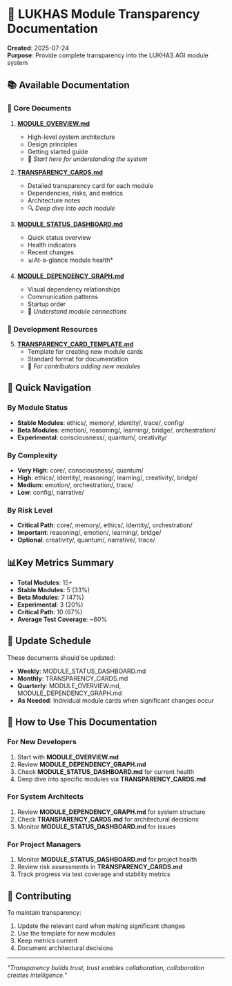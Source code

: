 # 📑 LUKHAS Module Transparency Documentation

**Created**: 2025-07-24  
**Purpose**: Provide complete transparency into the LUKHAS AGI module system

## 📚 Available Documentation

### 📄 Core Documents

1. **[MODULE_OVERVIEW.md](MODULE_OVERVIEW.md)**
   - High-level system architecture
   - Design principles
   - Getting started guide
   - 🎯 *Start here for understanding the system*

2. **[TRANSPARENCY_CARDS.md](TRANSPARENCY_CARDS.md)**
   - Detailed transparency card for each module
   - Dependencies, risks, and metrics
   - Architecture notes
   - 🔍 *Deep dive into each module*

3. **[MODULE_STATUS_DASHBOARD.md](MODULE_STATUS_DASHBOARD.md)**
   - Quick status overview
   - Health indicators
   - Recent changes
   - 📊At-a-glance module health*

4. **[MODULE_DEPENDENCY_GRAPH.md](MODULE_DEPENDENCY_GRAPH.md)**
   - Visual dependency relationships
   - Communication patterns
   - Startup order
   - 🔗 *Understand module connections*

### 🔧 Development Resources

5. **[TRANSPARENCY_CARD_TEMPLATE.md](TRANSPARENCY_CARD_TEMPLATE.md)**
   - Template for creating new module cards
   - Standard format for documentation
   - 📝 *For contributors adding new modules*

## 🎯 Quick Navigation

### By Module Status
- **Stable Modules**: ethics/, memory/, identity/, trace/, config/
- **Beta Modules**: emotion/, reasoning/, learning/, bridge/, orchestration/
- **Experimental**: consciousness/, quantum/, creativity/

### By Complexity
- **Very High**: core/, consciousness/, quantum/
- **High**: ethics/, identity/, reasoning/, learning/, creativity/, bridge/
- **Medium**: emotion/, orchestration/, trace/
- **Low**: config/, narrative/

### By Risk Level
- **Critical Path**: core/, memory/, ethics/, identity/, orchestration/
- **Important**: reasoning/, emotion/, learning/, bridge/
- **Optional**: creativity/, quantum/, narrative/, trace/

## 📊Key Metrics Summary

- **Total Modules**: 15+
- **Stable Modules**: 5 (33%)
- **Beta Modules**: 7 (47%)
- **Experimental**: 3 (20%)
- **Critical Path**: 10 (67%)
- **Average Test Coverage**: ~60%

## 🔄 Update Schedule

These documents should be updated:
- **Weekly**: MODULE_STATUS_DASHBOARD.md
- **Monthly**: TRANSPARENCY_CARDS.md
- **Quarterly**: MODULE_OVERVIEW.md, MODULE_DEPENDENCY_GRAPH.md
- **As Needed**: Individual module cards when significant changes occur

## 🎯 How to Use This Documentation

### For New Developers
1. Start with **MODULE_OVERVIEW.md**
2. Review **MODULE_DEPENDENCY_GRAPH.md**
3. Check **MODULE_STATUS_DASHBOARD.md** for current health
4. Deep dive into specific modules via **TRANSPARENCY_CARDS.md**

### For System Architects
1. Review **MODULE_DEPENDENCY_GRAPH.md** for system structure
2. Check **TRANSPARENCY_CARDS.md** for architectural decisions
3. Monitor **MODULE_STATUS_DASHBOARD.md** for issues

### For Project Managers
1. Monitor **MODULE_STATUS_DASHBOARD.md** for project health
2. Review risk assessments in **TRANSPARENCY_CARDS.md**
3. Track progress via test coverage and stability metrics

## 🚀 Contributing

To maintain transparency:
1. Update the relevant card when making significant changes
2. Use the template for new modules
3. Keep metrics current
4. Document architectural decisions

---

*"Transparency builds trust, trust enables collaboration, collaboration creates intelligence."*
